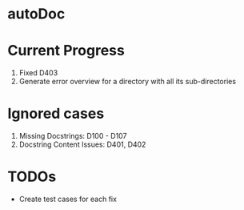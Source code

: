 # autoDoc

# Current Progress
1. Fixed D403 
2. Generate error overview for a directory with all its sub-directories

# Ignored cases
1. Missing Docstrings: D100 - D107
2. Docstring Content Issues: D401, D402

# TODOs
* Create test cases for each fix 